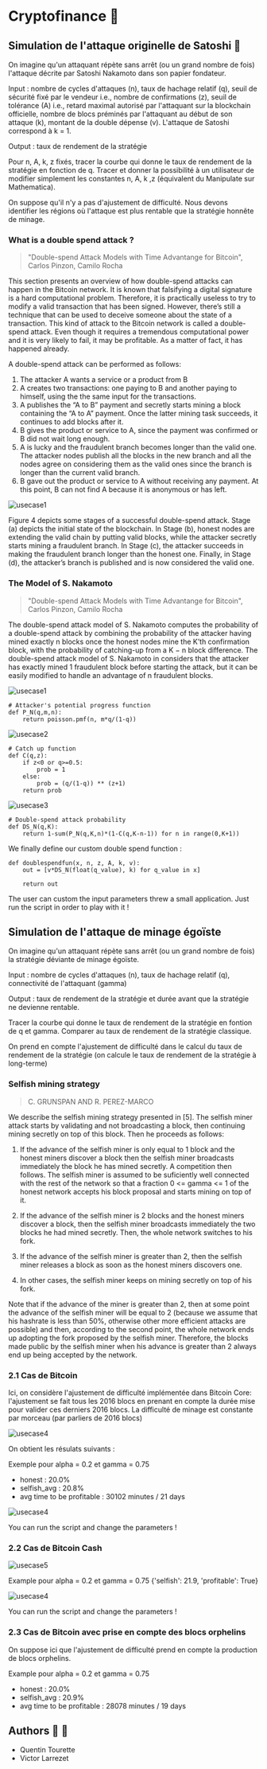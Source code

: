 # Cryptofinance :cactus:

## Simulation de l'attaque originelle de Satoshi :racehorse:

On imagine qu'un attaquant répète sans arrêt (ou un grand nombre de fois) l'attaque décrite par Satoshi Nakamoto dans son papier fondateur.

Input : nombre de cycles d'attaques (n), taux de hachage relatif (q), seuil de sécurité fixé par le vendeur i.e., nombre de confirmations (z), seuil de tolérance (A) i.e., retard maximal autorisé par l'attaquant sur la blockchain officielle, nombre de blocs préminés par l'attaquant au début de son attaque (k), montant de la double dépense (v). L'attaque de Satoshi correspond à k = 1.

Output : taux de rendement de la stratégie

Pour n, A, k, z fixés, tracer la courbe qui donne le taux de rendement de la stratégie en fonction de q. Tracer et donner la possibilité à un utilisateur de modifier simplement les constantes n, A, k ,z (équivalent du Manipulate sur Mathematica).

On suppose qu'il n'y a pas d'ajustement de difficulté. Nous devons identifier les régions où l'attaque est plus rentable que la stratégie honnête de minage.

### What is a double spend attack ?

> "Double-spend Attack Models with Time Advantange for Bitcoin", Carlos Pinzon, Camilo Rocha

This section presents an overview of how double-spend attacks can happen in the Bitcoin network. It is known that falsifying a digital signature is a hard computational problem.
Therefore, it is practically useless to try to modify a valid transaction that has been signed. However, there’s still a technique that can be used to deceive someone about
the state of a transaction. This kind of attack to the Bitcoin network is called a double-spend attack. Even though it requires a tremendous computational power
and it is very likely to fail, it may be profitable. As a matter of fact, it has happened already.

A double-spend attack can be performed as follows:

1. The attacker A wants a service or a product from B
2. A creates two transactions: one paying to B and another paying to himself, using the the same input for the transactions.
3. A publishes the “A to B” payment and secretly starts mining a block containing the “A to A” payment. Once the latter mining task succeeds, it continues to add blocks after it.
4. B gives the product or service to A, since the payment was confirmed or B did not wait long enough.
5. A is lucky and the fraudulent branch becomes longer than the valid one. The attacker nodes publish all the blocks in the new branch and all the nodes agree on considering them as the valid ones since the branch is longer than the current valid branch.
6. B gave out the product or service to A without receiving any payment. At this point, B can not find A because it is anonymous or has left.

![usecase1](https://github.com/Shraneid/DoubleSpendSelfishSimulation/blob/main/Crypto/docs/DoubleSpend.JPG)

Figure 4 depicts some stages of a successful double-spend attack. Stage (a) depicts the initial state of the blockchain. In Stage (b), honest nodes are extending
the valid chain by putting valid blocks, while the attacker secretly starts mining a fraudulent branch. In Stage (c), the attacker succeeds in making the fraudulent
branch longer than the honest one. Finally, in Stage (d), the attacker’s branch is published and is now considered the valid one.

### The Model of S. Nakamoto

> "Double-spend Attack Models with Time Advantange for Bitcoin", Carlos Pinzon, Camilo Rocha

The double-spend attack model of S. Nakamoto computes the probability of a double-spend attack by combining the probability of the attacker having mined
exactly n blocks once the honest nodes mine the K’th confirmation block, with the probability of catching-up from a K − n block difference. The double-spend
attack model of S. Nakamoto in considers that the attacker has exactly mined 1 fraudulent block before starting the attack, but it can be easily modified to handle
an advantage of n fraudulent blocks.

![usecase1](https://github.com/Shraneid/DoubleSpendSelfishSimulation/blob/main/Crypto/docs/AttackersPotentialProgress.JPG)

```
# Attacker's potential progress function
def P_N(q,m,n):
    return poisson.pmf(n, m*q/(1-q))
```

![usecase2](https://github.com/Shraneid/DoubleSpendSelfishSimulation/blob/main/Crypto/docs/CatchUpFunction.JPG)

```
# Catch up function
def C(q,z):
    if z<0 or q>=0.5:
        prob = 1
    else:
        prob = (q/(1-q)) ** (z+1)
    return prob
```

![usecase3](https://github.com/Shraneid/DoubleSpendSelfishSimulation/blob/main/Crypto/docs/DoubleSpendAttackProbability.JPG)

```
# Double-spend attack probability
def DS_N(q,K):
    return 1-sum(P_N(q,K,n)*(1-C(q,K-n-1)) for n in range(0,K+1))
```

We finally define our custom double spend function :

```
def doublespendfun(x, n, z, A, k, v):
    out = [v*DS_N(float(q_value), k) for q_value in x]

    return out
```

The user can custom the input parameters threw a small application. Just run the script in order to play with it !

## Simulation de l'attaque de minage égoïste

On imagine qu'un attaquant répète sans arrêt (ou un grand nombre de fois) la stratégie déviante de minage égoïste.

Input : nombre de cycles d'attaques (n), taux de hachage relatif (q), connectivité de l'attaquant (gamma)

Output : taux de rendement de la stratégie et durée avant que la stratégie ne devienne rentable.

Tracer la courbe qui donne le taux de rendement de la stratégie en fontion de q et gamma. Comparer au taux de rendement de la stratégie classique.

On prend en compte l'ajustement de difficulté dans le calcul du taux de rendement de la stratégie (on calcule le taux de rendement de la stratégie à long-terme)

### Selfish mining strategy

> C. GRUNSPAN AND R. PEREZ-MARCO

We describe the selfish mining strategy presented in [5]. The selfish miner attack
starts by validating and not broadcasting a block, then continuing mining secretly on
top of this block. Then he proceeds as follows:

1. If the advance of the selfish miner is only equal to 1 block and the honest
   miners discover a block then the selfish miner broadcasts immediately the
   block he has mined secretly. A competition then follows. The selfish miner is
   assumed to be suficiently well connected with the rest of the network so that
   a fraction 0 <= gamma <= 1 of the honest network accepts his block proposal and
   starts mining on top of it.

2. If the advance of the selfish miner is 2 blocks and the honest miners discover
   a block, then the selfish miner broadcasts immediately the two blocks he had
   mined secretly. Then, the whole network switches to his fork.

3. If the advance of the selfish miner is greater than 2, then the selfish miner
   releases a block as soon as the honest miners discovers one.

4. In other cases, the selfish miner keeps on mining secretly on top of his fork.

Note that if the advance of the miner is greater than 2, then at some point the
advance of the selfish miner will be equal to 2 (because we assume that his hashrate is
less than 50%, otherwise other more efficient attacks are possible) and then, according
to the second point, the whole network ends up adopting the fork proposed by the
selfish miner. Therefore, the blocks made public by the selfish miner when his advance
is greater than 2 always end up being accepted by the network.

### 2.1 Cas de Bitcoin

Ici, on considère l'ajustement de difficulté implémentée dans Bitcoin Core: l'ajustement se fait tous les 2016 blocs en prenant en compte la durée mise pour valider ces derniers 2016 blocs. La difficulté de minage est constante par morceau (par parliers de 2016 blocs)

![usecase4](https://github.com/Shraneid/DoubleSpendSelfishSimulation/blob/main/Crypto/docs/Corollaire.JPG)

On obtient les résulats suivants :

Exemple pour alpha = 0.2 et gamma = 0.75

- honest : 20.0%
- selfish_avg : 20.8%
- avg time to be profitable : 30102 minutes / 21 days

![usecase4](https://github.com/Shraneid/DoubleSpendSelfishSimulation/blob/main/Crypto/docs/bitcoin.png)

You can run the script and change the parameters !

### 2.2 Cas de Bitcoin Cash

![usecase5](https://github.com/Shraneid/DoubleSpendSelfishSimulation/blob/main/Crypto/docs/bcashcase.JPG)

Example pour alpha = 0.2 et gamma = 0.75
{'selfish': 21.9, 'profitable': True}

![usecase4](https://github.com/Shraneid/DoubleSpendSelfishSimulation/blob/main/Crypto/docs/bcash.png)

You can run the script and change the parameters !

### 2.3 Cas de Bitcoin avec prise en compte des blocs orphelins

On suppose ici que l'ajustement de difficulté prend en compte la production de blocs orphelins.

Example pour alpha = 0.2 et gamma = 0.75

- honest : 20.0%
- selfish_avg : 20.9%
- avg time to be profitable : 28078 minutes / 19 days

## Authors :couple_with_heart: :two_men_holding_hands:

- Quentin Tourette
- Victor Larrezet
